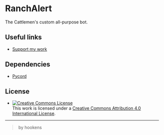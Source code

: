 # RanchAlert
The Cattlemen's custom all-purpose bot.

## Useful links
- [Support my work](https://ko-fi.com/hookens)

## Dependencies
- [Pycord](https://github.com/Pycord-Development/pycord)

## License

- <a rel="license" href="http://creativecommons.org/licenses/by/4.0/"><img alt="Creative Commons License" style="border-width:0" src="https://i.creativecommons.org/l/by/4.0/88x31.png" /></a><br />This work is licensed under a <a rel="license" href="http://creativecommons.org/licenses/by/4.0/">Creative Commons Attribution 4.0 International License</a>.

---
> by hookens